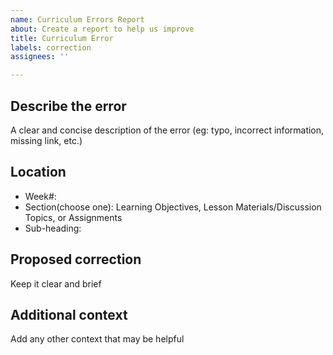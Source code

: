 ```yaml
---
name: Curriculum Errors Report
about: Create a report to help us improve
title: Curriculum Error
labels: correction
assignees: ''

---
```


## Describe the error

A clear and concise description of the error (eg: typo, incorrect information, missing link, etc.)

## Location

- Week#:
- Section(choose one): Learning Objectives, Lesson Materials/Discussion Topics, or Assignments
- Sub-heading:

## Proposed correction

Keep it clear and brief

## Additional context

Add any other context that may be helpful
